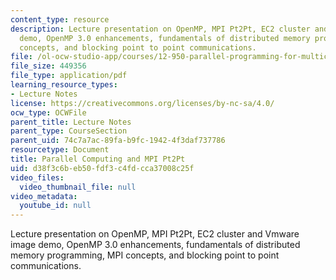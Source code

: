 ```yaml
---
content_type: resource
description: Lecture presentation on OpenMP, MPI Pt2Pt, EC2 cluster and Vmware image
  demo, OpenMP 3.0 enhancements, fundamentals of distributed memory programming, MPI
  concepts, and blocking point to point communications.
file: /ol-ocw-studio-app/courses/12-950-parallel-programming-for-multicore-machines-using-openmp-and-mpi-january-iap-2010/d38f3c6beb50fdf3c4fdcca37008c25f_MIT12_950IAP10_Lec2.pdf
file_size: 449356
file_type: application/pdf
learning_resource_types:
- Lecture Notes
license: https://creativecommons.org/licenses/by-nc-sa/4.0/
ocw_type: OCWFile
parent_title: Lecture Notes
parent_type: CourseSection
parent_uid: 74c7a7ac-89fa-b9fc-1942-4f3daf737786
resourcetype: Document
title: Parallel Computing and MPI Pt2Pt
uid: d38f3c6b-eb50-fdf3-c4fd-cca37008c25f
video_files:
  video_thumbnail_file: null
video_metadata:
  youtube_id: null
---
```

Lecture presentation on OpenMP, MPI Pt2Pt, EC2 cluster and Vmware image demo, OpenMP 3.0 enhancements, fundamentals of distributed memory programming, MPI concepts, and blocking point to point communications.